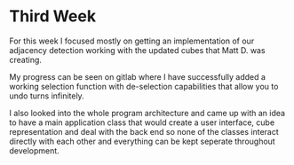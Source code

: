 # Third Week

For this week I focused mostly on getting an implementation of our adjacency detection working with the updated cubes that Matt D. was creating.

My progress can be seen on gitlab where I have successfully added a working selection function with de-selection capabilities that allow you to undo turns infinitely.

I also looked into the whole program architecture and came up with an idea to have a main application class that would create a user interface, cube representation and deal 
with the back end so none of the classes interact directly with each other and everything can be kept seperate throughout development.